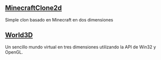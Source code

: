 ## [MinecraftClone2d](https://github.com/Alvarez-Bermudez/MinecraftClone2d)

Simple clon basado en Minecraft en dos dimensiones

## [World3D](https://github.com/Alvarez-Bermudez/World3D)

Un sencillo mundo virtual en tres dimensiones utilizando la API de Win32 y OpenGL.

